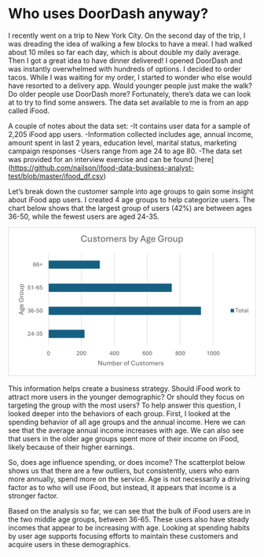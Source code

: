 # Who uses DoorDash anyway?

I recently went on a trip to New York City. On the second day of the trip, I was dreading the idea of walking a few blocks to have a meal. I had walked about 10 miles so far each day, which is about double my daily average. Then I got a great idea to have dinner delivered! I opened DoorDash and was instantly overwhelmed with hundreds of options. I decided to order tacos. While I was waiting for my order, I started to wonder who else would have resorted to a delivery app. Would younger people just make the walk? Do older people use DoorDash more? Fortunately, there’s data we can look at to try to find some answers. 
The data set available to me is from an app called iFood. 

A couple of notes about the data set:
-It contains user data for a sample of 2,205 iFood app users.
-Information collected includes age, annual income, amount spent in last 2 years, education level, marital status, marketing campaign responses
-Users range from age 24 to age 80.
-The data set was provided for an interview exercise and can be found [here] (https://github.com/nailson/ifood-data-business-analyst-test/blob/master/ifood_df.csv)

Let’s break down the customer sample into age groups to gain some insight about iFood app users. I created 4 age groups to help categorize users.  The chart below shows that the largest group of users (42%) are between ages 36-50, while the fewest users are aged 24-35.

<img src="images/DD-agegroup.png?raw=true"/>

This information helps create a business strategy. Should iFood work to attract more users in the younger demographic? Or should they focus on targeting the group with the most users? To help answer this question, I looked deeper into the behaviors of each group. 
First, I looked at the spending behavior of all age groups and the annual income. Here we can see that the average annual income increases with age. We can also see that users in the older age groups spent more of their income on iFood, likely because of their higher earnings. 

So, does age influence spending, or does income? The scatterplot below shows us that there are a few outliers, but consistently, users who earn more annually, spend more on the service. Age is not necessarily a driving factor as to who will use iFood, but instead, it appears that income is a stronger factor.


Based on the analysis so far, we can see that the bulk of iFood users are in the two middle age groups, between 36-65. These users also have steady incomes that appear to be increasing with age. Looking at spending habits by user age supports focusing efforts to maintain these customers and acquire users in these demographics.
